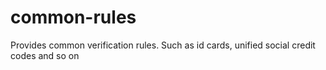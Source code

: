# common-rules
Provides common verification rules. Such as id cards, unified social credit codes and so on
